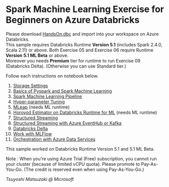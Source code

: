# Spark Machine Learning Exercise for Beginners on Azure Databricks

Please download [HandsOn.dbc](https://github.com/tsmatz/azure-databricks-exercise/raw/master/HandsOn.dbc) and import into your workspace on Azure Databricks.    
This sample requires Databricks Runtime **Version 5.1** (includes Spark 2.4.0, Scala 2.11) or above. Both Exercise 05 and Exercise 06 require Runtime **Version 5.1 ML Beta** or above.    
Moreover you needs **Premium** tier for runtime to run Exercise 09 (Databricks Delta). (Otherwise you can use Standard tier.)

Follow each instructions on notebook below.

1. [Storage Settings](https://tsmatz.github.io/azure-databricks-exercise/exercise01-blob.html)
2. [Basics of Pyspark and Spark Machine Learning](https://tsmatz.github.io/azure-databricks-exercise/exercise02-pyspark-dataframe.html)
3. [Spark Machine Learning Pipeline](https://tsmatz.github.io/azure-databricks-exercise/exercise03-sparkml-pipeline.html)
4. [Hyper-parameter Tuning](https://tsmatz.github.io/azure-databricks-exercise/exercise04-hyperparams-tuning.html)
5. [MLeap](https://tsmatz.github.io/azure-databricks-exercise/exercise05-mleap.html) (needs ML runtime)
6. [Horovod Estimator on Databricks Runtime for ML](https://tsmatz.github.io/azure-databricks-exercise/exercise06-horovod-estimator.html) (needs ML runtime)
7. [Structured Streaming](https://tsmatz.github.io/azure-databricks-exercise/exercise07-structured-streaming.html)
8. [Structured Streaming with Azure EventHub or Kafka](https://tsmatz.github.io/azure-databricks-exercise/exercise08-streaming-eventhub.html)
9. [Databricks Delta](https://tsmatz.github.io/azure-databricks-exercise/exercise09-databricks-delta.html)
10. [Work with MLFlow](https://tsmatz.github.io/azure-databricks-exercise/exercise10-mlflow.html)
11. [Orchestration with Azure Data Services](https://tsmatz.github.io/azure-databricks-exercise/exercise11-orchestration.html)

This sample worked on Databricks Runtime Version 5.1 and 5.1 ML Beta.

Note : When you're using Azure Trial (Free) subscription, you cannot run your cluster (because of limited vCPU quota). Please promote to Pay-As-You-Go. (The credit is reserved even when using Pay-As-You-Go.)

*Tsuyoshi Matsuzaki @ Microsoft*
